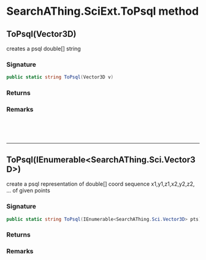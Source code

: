 # SearchAThing.SciExt.ToPsql method
## ToPsql(Vector3D)
creates a psql double[] string

### Signature
```csharp
public static string ToPsql(Vector3D v)
```
### Returns

### Remarks


<p>&nbsp;</p>
<p>&nbsp;</p>
<hr/>

## ToPsql(IEnumerable<SearchAThing.Sci.Vector3D>)
create a psql representation of double[] coord sequence x1,y1,z1,x2,y2,z2, ... of given points

### Signature
```csharp
public static string ToPsql(IEnumerable<SearchAThing.Sci.Vector3D> pts)
```
### Returns

### Remarks

